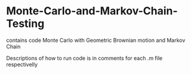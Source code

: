 # Monte-Carlo-and-Markov-Chain-Testing
contains code Monte Carlo with Geometric Brownian motion and Markov Chain

Descriptions of how to run code is in comments for each .m file respectivelly
